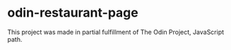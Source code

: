 # odin-restaurant-page

This project was made in partial fulfillment of The Odin Project, JavaScript path.